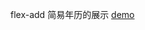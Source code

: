 flex-add
简易年历的展示
 [demo](http://www.fangzhongqin.site/sublime/JS%E5%B0%8F%E5%B9%B4%E5%8E%86/miaov_demo.html)

